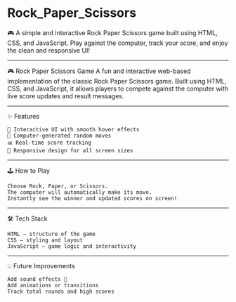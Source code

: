 # Rock_Paper_Scissors
🎮 A simple and interactive Rock Paper Scissors game built using HTML, CSS, and JavaScript. Play against the computer, track your score, and enjoy the clean and responsive UI!

---

🎮 Rock Paper Scissors Game
A fun and interactive web-based implementation of the classic Rock Paper Scissors game.
Built using HTML, CSS, and JavaScript, it allows players to compete against the computer with live score updates and result messages.

---

✨ Features
```
🎨 Interactive UI with smooth hover effects
🧠 Computer-generated random moves
📊 Real-time score tracking
📱 Responsive design for all screen sizes
```
---

🕹️ How to Play
```
Choose Rock, Paper, or Scissors.
The computer will automatically make its move.
Instantly see the winner and updated scores on screen!
```
---

🛠️ Tech Stack
```
HTML – structure of the game
CSS – styling and layout
JavaScript – game logic and interactivity
```
---

💡 Future Improvements
```
Add sound effects 🎵
Add animations or transitions
Track total rounds and high scores
```
